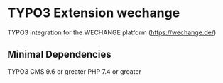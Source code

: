 # TYPO3 Extension wechange
TYPO3 integration for the WECHANGE platform (https://wechange.de/)

## Minimal Dependencies

TYPO3 CMS 9.6 or greater
PHP 7.4 or greater
